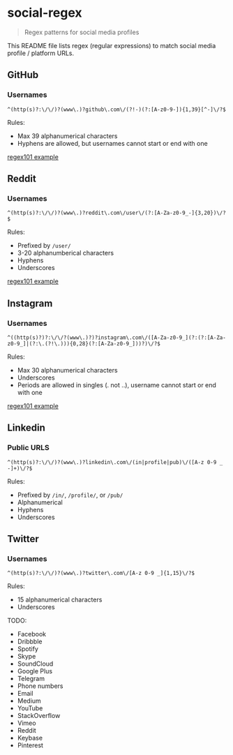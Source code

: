 # social-regex
> Regex patterns for social media profiles

This README file lists regex (regular expressions) to match social media profile / platform URLs.

## GitHub
### Usernames
`^(http(s)?:\/\/)?(www\.)?github\.com\/(?!-)(?:[A-z0-9-]){1,39}[^-]\/?$`

Rules:
- Max 39 alphanumerical characters
- Hyphens are allowed, but usernames cannot start or end with one

[regex101 example](https://regex101.com/r/cjlmSt/1)

## Reddit
### Usernames
`^(http(s)?:\/\/)?(www\.)?reddit\.com\/user\/(?:[A-Za-z0-9_-]{3,20})\/?$`

Rules:
- Prefixed by `/user/`
- 3-20 alphanumberical characters
- Hyphens
- Underscores

[regex101 example](https://regex101.com/r/9DERwM/1)

## Instagram
### Usernames
`^((http(s)?)?:\/\/?(www\.)?)?instagram\.com\/([A-Za-z0-9_](?:(?:[A-Za-z0-9_]|(?:\.(?!\.))){0,28}(?:[A-Za-z0-9_]))?)\/?$`

Rules:
- Max 30 alphanumerical characters
- Underscores
- Periods are allowed in singles (. not ..), username cannot start or end with one

[regex101 example](https://regex101.com/r/GaJdb9/5)

## Linkedin
### Public URLS
`^(http(s)?:\/\/)?(www\.)?linkedin\.com\/(in|profile|pub)\/([A-z 0-9 _ -]+)\/?$`

Rules:
- Prefixed by `/in/`, `/profile/`, or `/pub/`
- Alphanumerical
- Hyphens
- Underscores

## Twitter
### Usernames
`^(http(s)?:\/\/)?(www\.)?twitter\.com\/[A-z 0-9 _]{1,15}\/?$`

Rules:
- 15 alphanumerical characters
- Underscores

TODO:
- Facebook
- Dribbble
- Spotify
- Skype
- SoundCloud
- Google Plus
- Telegram
- Phone numbers
- Email
- Medium
- YouTube
- StackOverflow
- Vimeo
- Reddit
- Keybase
- Pinterest
